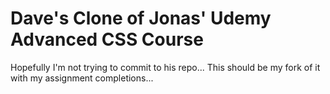 # Dave's Clone of Jonas' Udemy Advanced CSS Course

Hopefully I'm not trying to commit to his repo...  This should be my fork of it with
my assignment completions...

